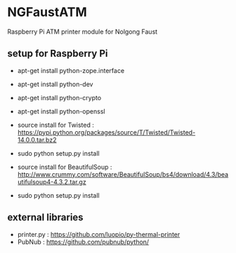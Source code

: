 NGFaustATM
==========
Raspberry Pi ATM printer module for Nolgong Faust


## setup for Raspberry Pi
 * apt-get install python-zope.interface
 * apt-get install python-dev
 * apt-get install python-crypto
 * apt-get install python-openssl

 * source install for Twisted : https://pypi.python.org/packages/source/T/Twisted/Twisted-14.0.0.tar.bz2
  * sudo python setup.py install
 * source install for BeautifulSoup : http://www.crummy.com/software/BeautifulSoup/bs4/download/4.3/beautifulsoup4-4.3.2.tar.gz
  * sudo python setup.py install

## external libraries
 * printer.py : https://github.com/luopio/py-thermal-printer 
 * PubNub : https://github.com/pubnub/python/
